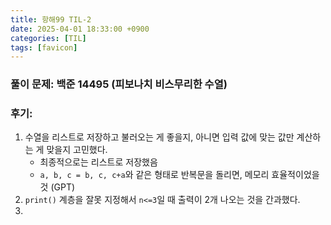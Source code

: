 ```yaml
---
title: 항해99 TIL-2
date: 2025-04-01 18:33:00 +0900
categories: [TIL]
tags: [favicon]
---
```


### 풀이 문제: 백준 14495 (피보나치 비스무리한 수열)

### 후기: 
1. 수열을 리스트로 저장하고 불러오는 게 좋을지, 아니면 입력 값에 맞는 값만 계산하는 게 맞을지 고민했다.
    - 최종적으로는 리스트로 저장했음
    - `a, b, c = b, c, c+a`와 같은 형태로 반복문을 돌리면, 메모리 효율적이었을 것 (GPT)
2. `print()` 계층을 잘못 지정해서 `n<=3`일 때 출력이 2개 나오는 것을 간과했다.
3. 